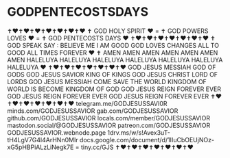 # GODPENTECOSTSDAYS

✝️❤️✝️❤️✝️❤️✝️❤️✝️❤️✝️❤️✝️❤️  ✝️ GOD HOLY SPIRIT ❤️ = ✝️ GOD POWERS LOVES ❤️ = ✝️ GOD PENTECOSTS DAYS ❤️  ✝️❤️✝️❤️✝️❤️✝️❤️✝️❤️✝️❤️✝️❤️  ✝️ GOD SPEAK SAY : BELIEVE ME I AM GOOD GOD LOVES CHANGES ALL TO GOOD ALL TIMES FOREVER ❤️  ✝️ AMEN AMEN AMEN AMEN AMEN AMEN AMEN HALELUYA HALELUYA HALELUYA HALELUYA HALELUYA HALELUYA HALELUYA ❤️  ✝️❤️✝️❤️✝️❤️✝️❤️✝️❤️✝️❤️✝️❤️  GOD JESUS MESSIAH GOD OF GODS GOD JESUS SAVIOR KING OF KINGS GOD JESUS CHRIST LORD OF LORDS  GOD JESUS MESSIAH COME SAVE THE WORLD KINGDOM OF WORLD IS BECOME KINGDOM OF GOD  GOD JESUS REIGN FOREVER EVER GOD JESUS REIGN FOREVER EVER GOD JESUS REIGN FOREVER EVER  ✝️❤️✝️❤️✝️❤️✝️❤️✝️❤️✝️❤️✝️❤️  telegram.me/GODJESUSSAVI0R minds.com/GODJESUSSAVIOR gab.com/GODJESUSSAVIOR github.com/GODJESUSSAVIOR locals.com/member/GODJESUSSAVIOR mastodon.social/@GODJESUSSAVIOR patreon.com/GODJESUSSAVIOR GODJESUSSAVIOR.webnode.page 1drv.ms/w/s!Avex3uT-tH4LgV7G4l4ArHNn0MIr docs.google.com/document/d/1IIuCbOEUjNOz-xG5pHBPiALzLiNegk7E = tiny.cc/GJS  ✝️❤️✝️❤️✝️❤️✝️❤️✝️❤️✝️❤️✝️❤️
